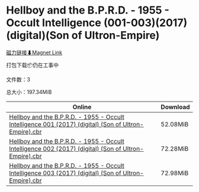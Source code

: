 # Hellboy and the B.P.R.D. - 1955 - Occult Intelligence (001-003)(2017)(digital)(Son of Ultron-Empire)

[磁力链接⬇Magnet Link](magnet:?xt=urn:btih:e255a3ce596a2f97e9575e931e9f92372259beb5&dn=Hellboy%20and%20the%20B.P.R.D.%20-%201955%20-%20Occult%20Intelligence%20%28001-003%29%282017%29%28digital%29%28Son%20of%20Ultron-Empire%29)

打包下载📦仍在工事中

文件数：3

总大小：197.34MiB

Online | Download
--- | ---
[Hellboy and the B.P.R.D. - 1955 - Occult Intelligence 001 (2017) (digital) (Son of Ultron-Empire).cbr](https://github.com/alicewish/markdown/blob/master/comic/Hellboy-B-P-R-D-1955-Occult-Intelligence-001-2017-digital-Son-of-Ultron-Empire-cbr.md) | 52.08MiB
[Hellboy and the B.P.R.D. - 1955 - Occult Intelligence 002 (2017) (digital) (Son of Ultron-Empire).cbr](https://github.com/alicewish/markdown/blob/master/comic/Hellboy-B-P-R-D-1955-Occult-Intelligence-002-2017-digital-Son-of-Ultron-Empire-cbr.md) | 72.28MiB
[Hellboy and the B.P.R.D. - 1955 - Occult Intelligence 003 (2017) (digital) (Son of Ultron-Empire).cbr](https://github.com/alicewish/markdown/blob/master/comic/Hellboy-B-P-R-D-1955-Occult-Intelligence-003-2017-digital-Son-of-Ultron-Empire-cbr.md) | 72.98MiB